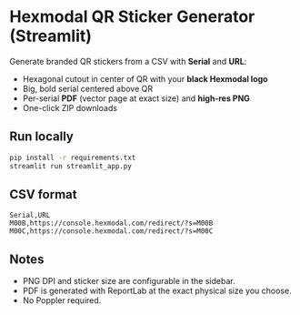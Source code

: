 
# Hexmodal QR Sticker Generator (Streamlit)

Generate branded QR stickers from a CSV with **Serial** and **URL**:
- Hexagonal cutout in center of QR with your **black Hexmodal logo**
- Big, bold serial centered above QR
- Per-serial **PDF** (vector page at exact size) and **high‑res PNG**
- One-click ZIP downloads

## Run locally
```bash
pip install -r requirements.txt
streamlit run streamlit_app.py
```

## CSV format
```csv
Serial,URL
M00B,https://console.hexmodal.com/redirect/?s=M00B
M00C,https://console.hexmodal.com/redirect/?s=M00C
```

## Notes
- PNG DPI and sticker size are configurable in the sidebar.
- PDF is generated with ReportLab at the exact physical size you choose.
- No Poppler required.
